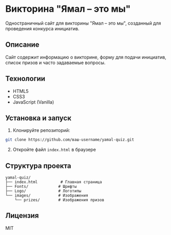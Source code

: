 # Викторина "Ямал – это мы"

Одностраничный сайт для викторины "Ямал – это мы", созданный для проведения конкурса инициатив.

## Описание

Сайт содержит информацию о викторине, форму для подачи инициатив, список призов и часто задаваемые вопросы.

## Технологии

- HTML5
- CSS3
- JavaScript (Vanilla)

## Установка и запуск

1. Клонируйте репозиторий:
```bash
git clone https://github.com/ваш-username/yamal-quiz.git
```

2. Откройте файл `index.html` в браузере

## Структура проекта

```
yamal-quiz/
├── index.html          # Главная страница
├── Fonts/             # Шрифты
├── Logo/              # Логотипы
└── images/            # Изображения
    └── prizes/        # Изображения призов
```

## Лицензия

MIT 